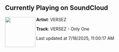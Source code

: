 ## Currently Playing on SoundCloud

[<img align="left" width="100" src="https://i1.sndcdn.com/artworks-f2L1V6tscjaP8D0U-jr71Kw-t500x500.png">](https://soundcloud.com/versezmusic/only-one)

**Artist**: VERSEZ 

**Track**: VERSEZ - Only One

Last updated at 7/18/2025, 11:00:17 AM
